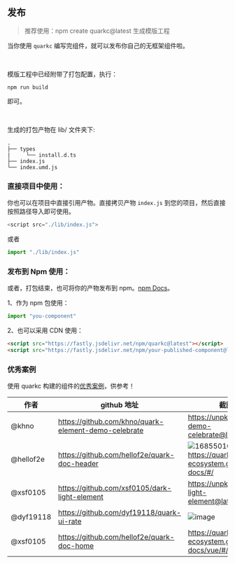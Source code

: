 ## 发布

> 推荐使用：npm create quarkc@latest 生成模版工程

当你使用 `quarkc` 编写完组件，就可以发布你自己的无框架组件啦。

<br/>

模版工程中已经附带了打包配置，执行：

```shell
npm run build
```
即可。

<br />

生成的打包产物在 lib/ 文件夹下:

```tree
.
├── types
|     └── install.d.ts
├── index.js
└── index.umd.js
```

### 直接项目中使用：

你也可以在项目中直接引用产物。直接拷贝产物 `index.js` 到您的项目，然后直接按照路径导入即可使用。

```js
<script src="./lib/index.js">
```

或者

```js
import "./lib/index.js"
```

### 发布到 Npm 使用：

或者，打包结束，也可将你的产物发布到 npm。[npm Docs](https://docs.npmjs.com/packages-and-modules/contributing-packages-to-the-registry)。

1、作为 npm 包使用：

```js
import "you-component"
```

2、也可以采用 CDN 使用：

```html
<script src="https://fastly.jsdelivr.net/npm/quarkc@latest"></script>
<script src="https://fastly.jsdelivr.net/npm/your-published-component@latest"></script>
```

### 优秀案例

使用 quarkc 构建的组件的[优秀案例](https://github.com/hellof2e/quark#%E4%BC%98%E7%A7%80%E6%A1%88%E4%BE%8B)，供参考！

| 作者      | github 地址                                          | 截图 / 链接                                                                                                                                               |
| --------- | ---------------------------------------------------- | --------------------------------------------------------------------------------------------------------------------------------------------------------- |
| @khno     | https://github.com/khno/quark-element-demo-celebrate | https://unpkg.com/quarkc-demo-celebrate@latest/demo.html                                                                                                  |
| @hellof2e | https://github.com/hellof2e/quark-doc-header         | ![1685501041275](https://github.com/hellof2e/quark/assets/14307551/24dd5626-e6a9-452c-9c95-c2cdb8891573) https://quark-ecosystem.github.io/quarkc-docs/#/ |
| @xsf0105  | https://github.com/xsf0105/dark-light-element        | https://unpkg.com/dark-light-element@latest/demo.html                                                                                                     |
| @dyf19118 | https://github.com/dyf19118/quark-ui-rate            | ![image](https://github.com/hellof2e/quark-cli/assets/14307551/e11e6c49-4c18-4bca-adc3-01a7198ab2e2)                                                      |
| @xsf0105  | https://github.com/hellof2e/quark-doc-home           | https://quark-ecosystem.github.io/quarkd-docs/vue/#/                                                                                                      |

